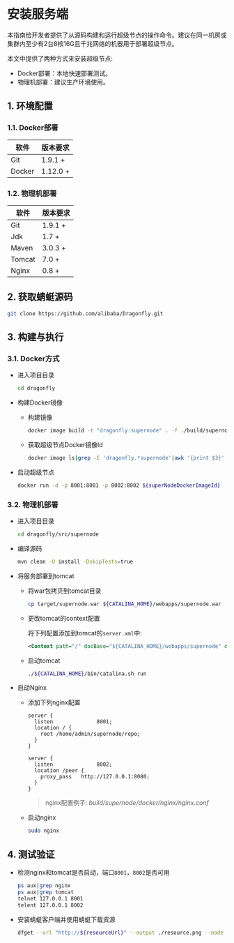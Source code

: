 # 安装服务端

本指南给开发者提供了从源码构建和运行超级节点的操作命令。建议在同一机房或集群内至少有2台8核16G且千兆网络的机器用于部署超级节点。

本文中提供了两种方式来安装超级节点:
* Docker部署：本地快速部署测试。
* 物理机部署：建议生产环境使用。

## 1. 环境配置

### 1.1. Docker部署

软件                  | 版本要求
----------------------|--------------------------
Git                   | 1.9.1 +
Docker                | 1.12.0 +

### 1.2. 物理机部署

软件                  | 版本要求
----------------------|--------------------------
Git                   | 1.9.1 +
Jdk                   | 1.7 +
Maven                 | 3.0.3 +
Tomcat                | 7.0 +
Nginx                 | 0.8 +

## 2. 获取蜻蜓源码
```sh
git clone https://github.com/alibaba/Dragonfly.git
```

## 3. 构建与执行
### 3.1. Docker方式
* 进入项目目录

  ```sh
  cd dragonfly
  ```
* 构建Docker镜像

  - 构建镜像

    ```sh
    docker image build -t "dragonfly:supernode" . -f ./build/supernode/Dockerfile
    ```

  - 获取超级节点Docker镜像Id

    ```sh
    docker image ls|grep -E 'dragonfly.*supernode'|awk '{print $3}'
    ```
* 启动超级节点

   ```sh
   docker run -d -p 8001:8001 -p 8002:8002 ${superNodeDockerImageId}
   ```

### 3.2. 物理机部署
* 进入项目目录

  ```sh
  cd dragonfly/src/supernode
  ```
* 编译源码

  ```sh
  mvn clean -U install -DskipTests=true
  ```
* 将服务部署到tomcat

  - 将war包拷贝到tomcat目录

    ```sh
    cp target/supernode.war ${CATALINA_HOME}/webapps/supernode.war
    ```
  - 更改tomcat的context配置

    将下列配置添加到tomcat的`server.xml`中:

    ```xml
    <Context path="/" docBase="${CATALINA_HOME}/webapps/supernode" debug="0" reloadable="true" crossContext="true" />
    ```
  - 启动tomcat

    ```sh
    ./${CATALINA_HOME}/bin/catalina.sh run
    ```
* 启动Nginx

  - 添加下列nginx配置

    ```
    server {
      listen              8001;
      location / {
        root /home/admin/supernode/repo;
      }
    }

    server {
      listen              8002;
      location /peer {
        proxy_pass   http://127.0.0.1:8080;
      }
    }
    ```

    > nginx配置例子: _build/supernode/docker/nginx/nginx.conf_

  - 启动nginx

    ```sh
    sudo nginx
    ```

## 4. 测试验证
* 检测nginx和tomcat是否启动，端口`8001`，`8002`是否可用

  ```sh
  ps aux|grep nginx
  ps aux|grep tomcat
  telnet 127.0.0.1 8001
  telent 127.0.0.1 8002
  ```

* 安装蜻蜓客户端并使用蜻蜓下载资源

  ```sh
  dfget --url "http://${resourceUrl}" --output ./resource.png --node "127.0.0.1"
  ```

